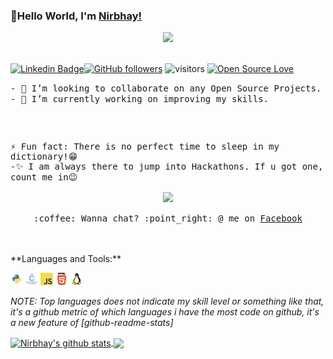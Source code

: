 ### 👋Hello World, I'm [Nirbhay!](https://nirbhay007.github.io/my-website)
<p align="center">
  <img src="https://media.giphy.com/media/bcKmIWkUMCjVm/giphy.gif" width="100px">
 <br><br>
  
[![Linkedin Badge](https://img.shields.io/badge/-Nirbhay%20Singh-blue?style=social&logo=Linkedin&logoColor=blue&link=https://www.linkedin.com/in/nirbhay-singh-349aba12a/)](https://www.linkedin.com/in/nirbhay-singh-349aba12a/)[![GitHub followers](https://img.shields.io/github/followers/Nirbhay007?label=Follow&style=social)](https://github.com/Nirbhay007/?tab=follow)
![visitors](https://hit-badger.glitch.me/badge?page_id=Nirbhay007.id)
[![Open Source Love](https://badges.frapsoft.com/os/v2/open-source.svg?v=103)](https://github.com/Nirbhay007)

 <samp>
  - 👯 I’m looking to collaborate on any Open Source Projects.<br>
  - 🔭 I’m currently working on improving my skills. <br>

  <br></br>
  
   ⚡ Fun fact: There is no perfect time to sleep in my dictionary!:grin:<br>
   -:sparkles: I am always there to jump into Hackathons. If u got one, count me in:wink:
   
 </samp>
</p>
<p align="center">
 <img src="https://media.giphy.com/media/fAnzw6YK33jMwzp5wp/giphy.gif" width="240px" align="center">
 <samp>
  <br><br>:coffee: Wanna chat? :point_right: @ me on <a href="https://www.facebook.com/NirbhaySingh01/">Facebook</a>
 </samp>
</p>
<br>
<br>
**Languages and Tools:**  

<code><img height="20" src="https://raw.githubusercontent.com/github/explore/80688e429a7d4ef2fca1e82350fe8e3517d3494d/topics/python/python.png"></code>
<code><img height="20" src="https://raw.githubusercontent.com/github/explore/80688e429a7d4ef2fca1e82350fe8e3517d3494d/topics/c/c.png"></code>
<code><img height="20" src="https://raw.githubusercontent.com/github/explore/80688e429a7d4ef2fca1e82350fe8e3517d3494d/topics/javascript/javascript.png"></code>
<code><img height="20" src="https://raw.githubusercontent.com/github/explore/5c058a388828bb5fde0bcafd4bc867b5bb3f26f3/topics/html/html.png"></code>
<code><img height="20" src="https://raw.githubusercontent.com/github/explore/80688e429a7d4ef2fca1e82350fe8e3517d3494d/topics/linux/linux.png"></code>    



*NOTE: Top languages does not indicate my skill level or something like that, it's a github metric of which languages i have the most code on github, it's a new feature of [github-readme-stats]*

<a href="https://github.com/nirbhay007/github-readme-stats">
  <img align="center" src="https://github-readme-stats.vercel.app/api?username=nirbhay007&show_icons=true&include_all_commits=true&theme=radical" alt="Nirbhay's github stats" />
</a>
<a href="https://github.com/nirbhay007/github-readme-stats">

  <img align="center" src="https://github-readme-stats.vercel.app/api/top-langs/?username=nirbhay007&layout=compact&theme=radical" />
</a>

